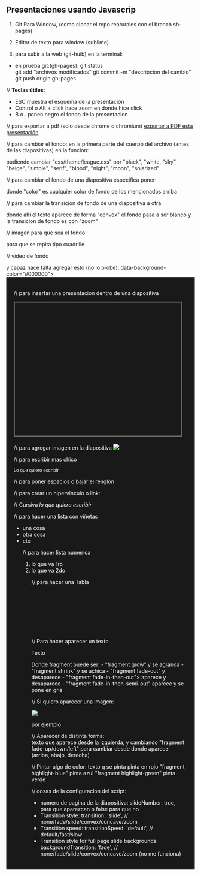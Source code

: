 ## Presentaciones usando Javascrip

1) Git Para Window, (como clonar el repo rearurales con el branch sh-pages)

2) Editor de texto para window (sublime)

3) para subir a la web (git-huib) en la terminal:
- en prueba git:(gh-pages):
 git status  
 git add "archivos modificados"
 git commit -m "descripcion del cambio"
 git push origin gh-pages

// __Teclas útiles__:
-  ESC muestra el esquema de la presentación
-  Control o Alt + click hace zoom en donde hice click
- B o . ponen negro el fondo de la presentacion

// para exportar a pdf (solo desde chrome o chromium)
<a href="https://github.com/presentacion.js#pdf-export">exportar a PDF esta presentación</a>

// para cambiar el fondo:
en la primera parte del cuerpo del archivo (antes de las diapositivas) en la funcion:
<link rel="stylesheet" href="css/theme/league.css" id="theme">
pudiendo cambiar "css/theme/league.css" por "black", "white, "sky", "beige", "simple", "serif", "blood", "night", "moon", "solarized"

// para cambiar el fondo de una diapositiva especifica poner:
	<section data-background="color"> donde "color" es cualquier color de fondo de los mencionados arriba

// para cambiar la transicion de fondo de una diapositiva a otra
  <section data-transition="convex" data-background="white" data-background-transition="zoom">
	donde ahi el texto aparece de forma "convex" el fondo pasa a ser blanco y la transicion de fondo es con "zoom"

// imagen para que sea el fondo
<section data-background="imagen.jpg">
<section data-background="imagen.jpg" data-background-repeat="repeat" data-background-size="500px"> para que se repita tipo cuadrille

// video de fondo
<section data-background-video="video.webm">
 y capaz hace falta agregar esto (no lo probe): data-background-color="#000000">
  <div style="background-color: rgba(0, 0, 0, 0.9); color: #fff; padding: 20px;">

// para insertar una presentacion dentro de una diapositiva
<iframe data-src="https://www.presentacion1.com" width="445" height="355" frameborder="0" marginwidth="0" marginheight="0" scrolling="no" style="border:3px solid #666; margin-bottom:5px; max-width: 100%;" allowfullscreen> </iframe>


// para agregar imagen en la diapositiva
<img src="imgagen.png"/>

// para escribir mas chico
<p o h1 o h2> <small> Lo que quiero escribir </small> </p o /h1 o /h2>

// para poner espacios o bajar el renglon
<BR>

// para crear un hipervinculo o link:
 <a href="https://pagina_web">lo q aparece en la diapositiva</a>

// Cursiva
 <em>lo que quiero escribir</em>


// para hacer una lista con viñetas
 <ul>
	 <li>una cosa</li>
	 <li>otra cosa</li>
	 <li>etc</li>

// para hacer lista numerica
	 <ol>
		 <li>lo que va 1ro</li>
		 <li>lo que va 2do</li>

// para hacer una Tabla
<table>
	<thead>
		<tr>
			<th>Item</th>
			<th>Value</th>
			<th>Quantity</th>
		</tr>
	</thead>
	<tbody>
		<tr>
			<td>Apples</td>
			<td>$1</td>
			<td>7</td>
		</tr>
		<tr>
			<td>Lemonade</td>
			<td>$2</td>
			<td>18</td>
		</tr>
		<tr>
			<td>Bread</td>
			<td>$3</td>
			<td>2</td>
		</tr>
	</tbody>
</table>


 // Para hacer aparecer un texto
 <p o h1 o h2 class="fragment"> Texto</p o h1 o h2>
 Donde fragment puede ser: - "fragment grow" y se agranda
                           - "fragment shrink" y se achica
                           - "fragment fade-out" y desaparece
                           - "fragment fade-in-then-out"> aparece y desaparece
                           - "fragment fade-in-then-semi-out" aparece y se pone en gris

// Si quiero aparecer una imagen:
	<p class="fragment"> <img src="imagen.jpg"/> </p> por ejemplo

// Aparecer de distinta forma:
<span style="display: inline-block;" class="fragment fade-right"> texto que aparece desde la izquierda, </span>
 y cambiando "fragment fade-up/down/left" para cambiar desde donde aparece (arriba, abajo, derecha)

 // Pintar algo de color:
 <span class="fragment highlight-red">texto q se pinta</span> pinta en rojo
 "fragment highlight-blue" pinta azul
 "fragment highlight-green" pinta verde

// cosas de la configuracion del script:
- numero de pagina de la diapositiva: slideNumber: true, para que aparezcan o false para que no
- Transition style: transition: 'slide', // none/fade/slide/convex/concave/zoom
- Transition speed: transitionSpeed: 'default', // default/fast/slow
- Transition style for full page slide backgrounds: backgroundTransition: 'fade', // none/fade/slide/convex/concave/zoom (no me funciona)
